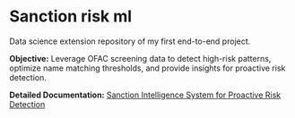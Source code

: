 # Sanction risk ml
Data science extension repository of my first end-to-end project.

**Objective:** Leverage OFAC screening data to detect high-risk patterns, optimize name matching thresholds, and provide insights for proactive risk detection.

**Detailed Documentation:** [Sanction Intelligence System for Proactive Risk Detection](https://www.notion.so/Sanction-Intelligence-System-for-Proactive-Risk-Detection-2010742294af80e89652e83e7a3f2f1d?source=copy_link)